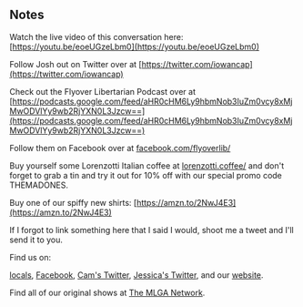 ## Notes

Watch the live video of this conversation here: [https://youtu.be/eoeUGzeLbm0](https://youtu.be/eoeUGzeLbm0)

Follow Josh out on Twitter over at [https://twitter.com/iowancap](https://twitter.com/iowancap)

Check out the Flyover Libertarian Podcast over at [https://podcasts.google.com/feed/aHR0cHM6Ly9hbmNob3IuZm0vcy8xMjMwODVlYy9wb2RjYXN0L3Jzcw==](https://podcasts.google.com/feed/aHR0cHM6Ly9hbmNob3IuZm0vcy8xMjMwODVlYy9wb2RjYXN0L3Jzcw==)

Follow them on Facebook over at [facebook.com/flyoverlib/](https://facebook.com/flyoverlib/)

Buy yourself some Lorenzotti Italian coffee at [lorenzotti.coffee/](https://www.lorenzotti.coffee/) and don't forget to grab a tin and try it out for 10% off with our special promo code THEMADONES.

Buy one of our spiffy new shirts: [https://amzn.to/2NwJ4E3](https://amzn.to/2NwJ4E3)

If I forgot to link something here that I said I would, shoot me a tweet and I'll send it to you.

Find us on:

[locals](https://themadones.locals.com/), [Facebook](https://www.facebook.com/WeAreTheMad/), [Cam's Twitter](https://twitter.com/CamHarless), [Jessica's Twitter](https://twitter.com/soupcanarchist), and our [website](http://wearethemad.com).

Find all of our original shows at [The MLGA Network](https://mlganetwork.com).
